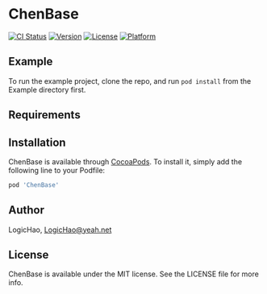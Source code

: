 # ChenBase

[![CI Status](https://img.shields.io/travis/LogicHao/ChenBase.svg?style=flat)](https://travis-ci.org/LogicHao/ChenBase)
[![Version](https://img.shields.io/cocoapods/v/ChenBase.svg?style=flat)](https://cocoapods.org/pods/ChenBase)
[![License](https://img.shields.io/cocoapods/l/ChenBase.svg?style=flat)](https://cocoapods.org/pods/ChenBase)
[![Platform](https://img.shields.io/cocoapods/p/ChenBase.svg?style=flat)](https://cocoapods.org/pods/ChenBase)

## Example

To run the example project, clone the repo, and run `pod install` from the Example directory first.

## Requirements

## Installation

ChenBase is available through [CocoaPods](https://cocoapods.org). To install
it, simply add the following line to your Podfile:

```ruby
pod 'ChenBase'
```

## Author

LogicHao, LogicHao@yeah.net

## License

ChenBase is available under the MIT license. See the LICENSE file for more info.
